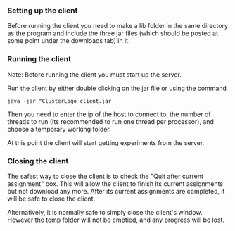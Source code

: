 ### Setting up the client ###
Before running the client you need to make a lib folder in the same directory as the program and include the three jar files (which should be posted at some point under the downloads tab) in it.

### Running the client ###
Note: Before running the client you must start up the server.

Run the client by either double clicking on the jar file or using the command

`java -jar "ClusterLogo client.jar`

Then you need to enter the ip of the host to connect to, the number of threads to run (Its recommended to run one thread per processor), and choose a temporary working folder.

At this point the client will start getting experiments from the server.


### Closing the client ###
The safest way to close the client is to check the "Quit after current assignment" box. This will allow the client to finish its current assignments but not download any more. After its current assignments are completed, it will be safe to close the client.

Alternatively, it is normally safe to simply close the client's window. However the temp folder will not be emptied, and any progress will be lost.